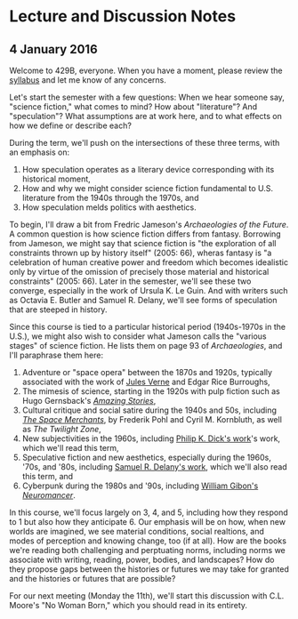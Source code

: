 # Lecture and Discussion Notes 

## 4 January 2016 

Welcome to 429B, everyone. When you have a moment, please review the [syllabus](http://web.uvic.ca/~englblog/429bs2016.pdf) and let me know of any concerns.  

Let's start the semester with a few questions: When we hear someone say, "science fiction," what comes to mind? How about "literature"? And "speculation"? What assumptions are at work here, and to what effects on how we define or describe each? 

During the term, we'll push on the intersections of these three terms, with an emphasis on:

1. How speculation operates as a literary device corresponding with its historical moment, 
2. How and why we might consider science fiction fundamental to U.S. literature from the 1940s through the 1970s, and
3. How speculation melds politics with aesthetics.  

To begin, I'll draw a bit from Fredric Jameson's *Archaeologies of the Future*. A common question is how science fiction differs from fantasy. Borrowing from Jameson, we might say that science fiction is "the exploration of all constraints thrown up by history itself" (2005: 66), wheras fantasy is "a celebration of human creative power and freedom which becomes idealistic only by virtue of the omission of precisely those material and historical constraints" (2005: 66). Later in the semester, we'll see these two converge, especially in the work of Ursula K. Le Guin. And with writers such as Octavia E. Butler and Samuel R. Delany, we'll see forms of speculation that are steeped in history. 
 
Since this course is tied to a particular historical period (1940s-1970s in the U.S.), we might also wish to consider what Jameson calls the "various stages" of science fiction. He lists them on page 93 of *Archaeologies*, and I'll paraphrase them here: 

1. Adventure or "space opera" between the 1870s and 1920s, typically associated with the work of [Jules Verne](https://archive.org/details/191620000LeaguesUnderTheSea) and Edgar Rice Burroughs, 
2. The mimesis of science, starting in the 1920s with pulp fiction such as Hugo Gernsback's [*Amazing Stories*](https://www.youtube.com/watch?v=r-oYbjDK3Z8),
3. Cultural critique and social satire during the 1940s and 50s, including [*The Space Merchants*](https://archive.org/details/CBSRadioWorkshop#), by Frederik Pohl and Cyril M. Kornbluth, as well as *The Twilight Zone*, 
4. New subjectivities in the 1960s, including [Philip K. Dick's work](https://archive.org/details/Rare_Philip_K_Dick_interview_2006)'s work, which we'll read this term, 
5. Speculative fiction and new aesthetics, especially during the 1960s, '70s, and '80s, including [Samuel R. Delany's work](https://archive.org/details/SeeingEarTheatre_690), which we'll also read this term, and 
6. Cyberpunk during the 1980s and '90s, including [William Gibon's *Neuromancer*](https://archive.org/details/Timothy_Leary_Archives_206.dv).

In this course, we'll focus largely on 3, 4, and 5, including how they respond to 1 but also how they anticipate 6. Our emphasis will be on how, when new worlds are imagined, we see material conditions, social realtions, and modes of perception and knowing change, too (if at all). How are the books we're reading both challenging and perptuating norms, including norms we associate with writing, reading, power, bodies, and landscapes? How do they propose gaps between the histories or futures we may take for granted and the histories or futures that are possible? 

For our next meeting (Monday the 11th), we'll start this discussion with C.L. Moore's "No Woman Born," which you should read in its entirety. 



 
